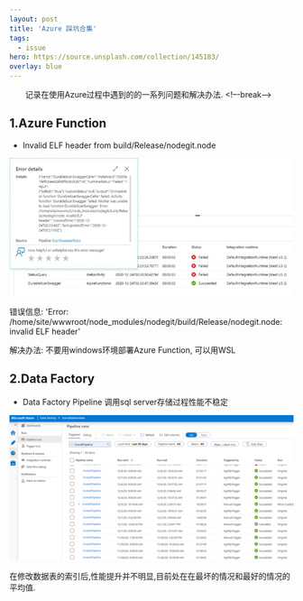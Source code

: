 ```yaml
---
layout: post
title: 'Azure 踩坑合集'
tags:
  - issue
hero: https://source.unsplash.com/collection/145183/
overlay: blue
---
```

&emsp;&emsp;记录在使用Azure过程中遇到的的一系列问题和解决办法.
<!–-break-–>
 
## 1.Azure Function

* Invalid ELF header from build/Release/nodegit.node

![avatar](/assets/img/2020/12-25/2020-12-25-01.jpg)

错误信息: 'Error: /home/site/wwwroot/node_modules/nodegit/build/Release/nodegit.node: invalid ELF header'

解决办法: 不要用windows环境部署Azure Function, 可以用WSL

## 2.Data Factory

* Data Factory Pipeline 调用sql server存储过程性能不稳定

![avatar](/assets/img/2020/12-25/2020-12-25-02.png)

在修改数据表的索引后,性能提升并不明显,目前处在在最坏的情况和最好的情况的平均值. 
